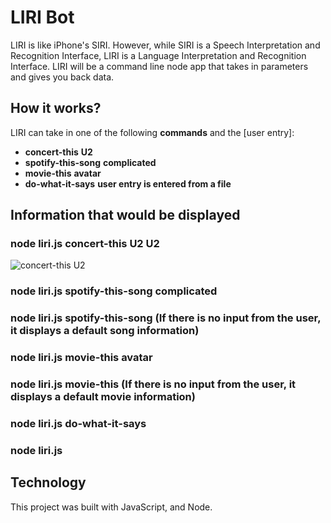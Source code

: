 # LIRI Bot
LIRI is like iPhone's SIRI. However, while SIRI is a Speech Interpretation and Recognition Interface, LIRI is a Language Interpretation and Recognition Interface. LIRI will be a command line node app that takes in parameters and gives you back data.

## How it works?
LIRI can take in one of the following **commands** and the [user entry]:
-	**concert-this**  __U2__
-	**spotify-this-song** __complicated__
-	**movie-this** __avatar__
-	**do-what-it-says** __user entry is entered from a file__

## Information that would be displayed
### node liri.js **concert-this U2** __U2__
![ concert-this U2](images/cconcertThis.png)

### node liri.js **spotify-this-song** __complicated__

### node liri.js **spotify-this-song** (If there is no input from the user, it displays a default song information)

### node liri.js **movie-this** __avatar__

### node liri.js **movie-this** (If there is no input from the user, it displays a default movie information)

### node liri.js **do-what-it-says**

### node liri.js

## Technology
This project was built with JavaScript, and Node.
